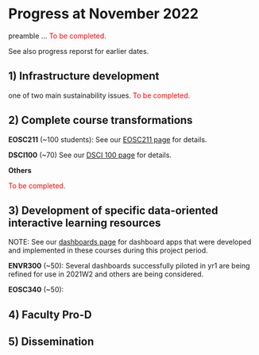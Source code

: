 # Progress at November 2022

preamble ... <span style="color:red">To be completed.</span>

See also progress reporst for earlier dates.

## 1) Infrastructure development

one of two main sustainability issues. <span style="color:red">To be completed.</span>

## 2) Complete course transformations

**EOSC211** (~100 students): See our [EOSC211 page](crs-eosc211.md) for details.

**DSCI100** (~70) See our [DSCI 100 page](crs-dsci100.md) for  details.

**Others**

<span style="color:red">To be completed.</span>

## 3) Development of specific data-oriented interactive learning resources

NOTE: See our [dashboards page](dashboards.md) for dashboard apps that were developed and implemented in these courses during this project period.

**ENVR300** (~50): Several dashboards successfully piloted in yr1 are being refined for use in 2021W2 and others are being considered.

**EOSC340** (~50): 

## 4) Faculty Pro-D

## 5) Dissemination
